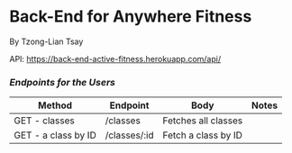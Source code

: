 # Back-End for Anywhere Fitness
By Tzong-Lian Tsay

API: https://back-end-active-fitness.herokuapp.com/api/

### **_Endpoints for the Users_**

| Method | Endpoint | Body | Notes |
| ------ | -------- | ---- | ----- |
| GET - classes | /classes | Fetches all classes |
| GET - a class by ID | /classes/:id| Fetch a class by ID |

